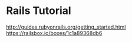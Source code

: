 # Rails Tutorial

http://guides.rubyonrails.org/getting_started.html
https://railsbox.io/boxes/1c1a89368db6